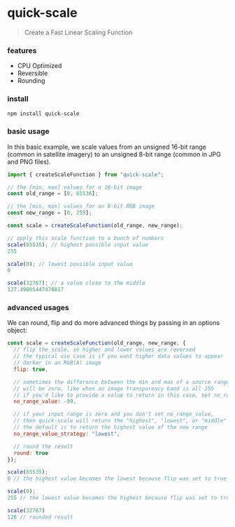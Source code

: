 # quick-scale
> Create a Fast Linear Scaling Function

### features
- CPU Optimized
- Reversible
- Rounding

### install
```bash
npm install quick-scale
```

### basic usage
In this basic example, we scale values from an unsigned 16-bit range
(common in satellite imagery) to an unsigned 8-bit range (common in JPG and PNG files).
```js
import { createScaleFunction } from "quick-scale";

// the [min, max] values for a 16-bit image
const old_range = [0, 65536];

// the [min, max] values for an 8-bit RGB image
const new_range = [0, 255];

const scale = createScaleFunction(old_range, new_range);

// apply this scale function to a bunch of numbers
scale(65535); // highest possible input value
255

scale(0); // lowest possible input value
0

scale(32767); // a value close to the middle
127.49805447470817
```

### advanced usages
We can round, flip and do more advanced things by passing in an options object:
```js
const scale = createScaleFunction(old_range, new_range, {
  // flip the scale, so higher and lower values are reversed
  // the typical use case is if you want higher data values to appear
  // darker in an RGB(A) image
  flip: true,

  // sometimes the difference between the min and max of a source range
  // will be zero, like when an image transparency band is all 255
  // if you'd like to provide a value to return in this case, set no_range_value
  no_range_value: -99,

  // if your input range is zero and you don't set no_range_value,
  // then quick-scale will return the "highest", "lowest", or "middle" value of the new range
  // the default is to return the highest value of the new range
  no_range_value_strategy: "lowest",

  // round the result
  round: true
});

scale(65535);
0 // the highest value becomes the lowest because flip was set to true

scale(0);
255 // the lowest value becomes the highest because flip was set to true

scale(32767)
128 // rounded result
```
